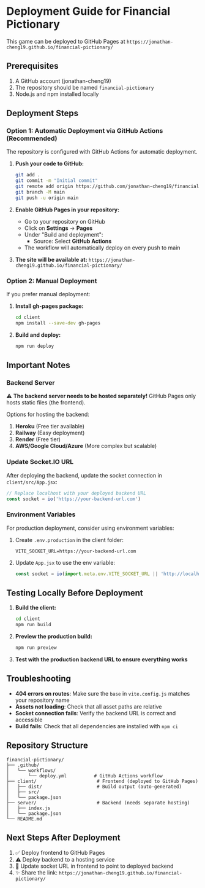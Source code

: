 # Deployment Guide for Financial Pictionary

This game can be deployed to GitHub Pages at `https://jonathan-cheng19.github.io/financial-pictionary/`

## Prerequisites

1. A GitHub account (jonathan-cheng19)
2. The repository should be named `financial-pictionary`
3. Node.js and npm installed locally

## Deployment Steps

### Option 1: Automatic Deployment via GitHub Actions (Recommended)

The repository is configured with GitHub Actions for automatic deployment.

1. **Push your code to GitHub:**
   ```bash
   git add .
   git commit -m "Initial commit"
   git remote add origin https://github.com/jonathan-cheng19/financial-pictionary.git
   git branch -M main
   git push -u origin main
   ```

2. **Enable GitHub Pages in your repository:**
   - Go to your repository on GitHub
   - Click on **Settings** → **Pages**
   - Under "Build and deployment":
     - Source: Select **GitHub Actions**
   - The workflow will automatically deploy on every push to main

3. **The site will be available at:**
   `https://jonathan-cheng19.github.io/financial-pictionary/`

### Option 2: Manual Deployment

If you prefer manual deployment:

1. **Install gh-pages package:**
   ```bash
   cd client
   npm install --save-dev gh-pages
   ```

2. **Build and deploy:**
   ```bash
   npm run deploy
   ```

## Important Notes

### Backend Server
⚠️ **The backend server needs to be hosted separately!** GitHub Pages only hosts static files (the frontend).

Options for hosting the backend:
1. **Heroku** (Free tier available)
2. **Railway** (Easy deployment)
3. **Render** (Free tier)
4. **AWS/Google Cloud/Azure** (More complex but scalable)

### Update Socket.IO URL

After deploying the backend, update the socket connection in `client/src/App.jsx`:

```javascript
// Replace localhost with your deployed backend URL
const socket = io('https://your-backend-url.com')
```

### Environment Variables

For production deployment, consider using environment variables:

1. Create `.env.production` in the client folder:
   ```
   VITE_SOCKET_URL=https://your-backend-url.com
   ```

2. Update `App.jsx` to use the env variable:
   ```javascript
   const socket = io(import.meta.env.VITE_SOCKET_URL || 'http://localhost:3000')
   ```

## Testing Locally Before Deployment

1. **Build the client:**
   ```bash
   cd client
   npm run build
   ```

2. **Preview the production build:**
   ```bash
   npm run preview
   ```

3. **Test with the production backend URL to ensure everything works**

## Troubleshooting

- **404 errors on routes**: Make sure the `base` in `vite.config.js` matches your repository name
- **Assets not loading**: Check that all asset paths are relative
- **Socket connection fails**: Verify the backend URL is correct and accessible
- **Build fails**: Check that all dependencies are installed with `npm ci`

## Repository Structure

```
financial-pictionary/
├── .github/
│   └── workflows/
│       └── deploy.yml          # GitHub Actions workflow
├── client/                      # Frontend (deployed to GitHub Pages)
│   ├── dist/                    # Build output (auto-generated)
│   ├── src/
│   └── package.json
├── server/                      # Backend (needs separate hosting)
│   ├── index.js
│   └── package.json
└── README.md
```

## Next Steps After Deployment

1. ✅ Deploy frontend to GitHub Pages
2. ⚠️ Deploy backend to a hosting service
3. 🔧 Update socket URL in frontend to point to deployed backend
4. ✨ Share the link: `https://jonathan-cheng19.github.io/financial-pictionary/`
